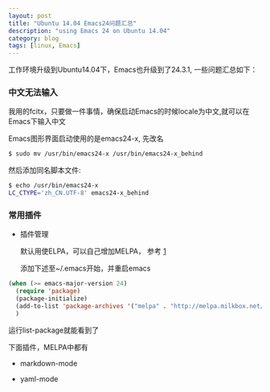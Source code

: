 ```yaml
---
layout: post
title: "Ubuntu 14.04 Emacs24问题汇总"
description: "using Emacs 24 on Ubuntu 14.04"
category: blog
tags: [linux, Emacs]
---
```



工作环境升级到Ubuntu14.04下，Emacs也升级到了24.3.1, 一些问题汇总如下：

### 中文无法输入
我用的fcitx，只要做一件事情，确保启动Emacs的时候locale为中文,就可以在Emacs下输入中文

Emacs图形界面启动使用的是emacs24-x, 先改名

~~~bash
$ sudo mv /usr/bin/emacs24-x /usr/bin/emacs24-x_behind
~~~

然后添加同名脚本文件:

~~~bash
$ echo /usr/bin/emacs24-x
LC_CTYPE='zh_CN.UTF-8' emacs24-x_behind
~~~


### 常用插件
- 插件管理

  默认用使ELPA，可以自己增加MELPA， 参考 [1](http://ergoemacs.org/emacs/emacs_package_system.html)

  添加下述至~/.emacs开始，并重启emacs

~~~lisp
(when (>= emacs-major-version 24)
  (require 'package)
  (package-initialize)
  (add-to-list 'package-archives '("melpa" . "http://melpa.milkbox.net/packages/") t)
  )
~~~


   运行list-package就能看到了

  下面插件，MELPA中都有

- markdown-mode

- yaml-mode
